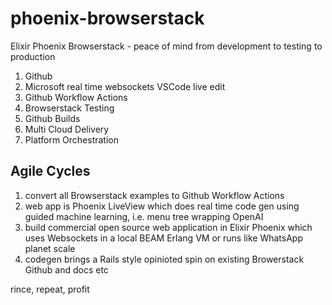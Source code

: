 # phoenix-browserstack
Elixir Phoenix Browserstack - peace of mind from development to testing to production



1. Github
2. Microsoft real time websockets VSCode live edit
3. Github Workflow Actions
4. Browserstack Testing
5. Github Builds
6. Multi Cloud Delivery
7. Platform Orchestration

## Agile Cycles
1. convert all Browserstack examples to Github Workflow Actions
2. web app is Phoenix LiveView which does real time code gen using guided machine learning, i.e. menu tree wrapping OpenAI
3. build commercial open source web application in Elixir Phoenix which uses Websockets in a local BEAM Erlang VM or runs like WhatsApp planet scale
4. codegen brings a Rails style opinioted spin on existing Browerstack Github and docs etc

rince, repeat, profit

